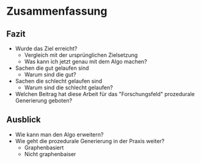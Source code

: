 # Zusammenfassung

<!--
*   Fazit: Vergleich mit der ursprünglichen Zielsetzung (komprimiert/zusammengefasst)
*   Ausblick: Darstellung ungelöster Probleme und weiterer relevanter Ideen

Umfang: typisch ca. 5% ... 10% der Arbeit
-->

## Fazit

- Wurde das Ziel erreicht? 
  - Vergleich mit der ursprünglichen Zielsetzung
  - Was kann ich jetzt genau mit dem Algo machen?
- Sachen die gut gelaufen sind
  - Warum sind die gut?
- Sachen die schlecht gelaufen sind
  - Warum sind die schlecht gelaufen?
- Welchen Beitrag hat diese Arbeit für das "Forschungsfeld" prozedurale Generierung geboten?


## Ausblick

- Wie kann man den Algo erweitern?
- Wie geht die prozedurale Generierung in der Praxis weiter?
  - Graphenbasiert
  - Nicht graphenbaiser

